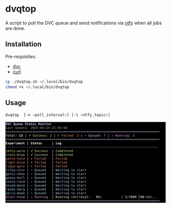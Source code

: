 # dvqtop

A script to poll the DVC queue and send notifications via [ntfy](https://ntfy.sh) when all jobs are done.


## Installation

Pre-requisites:
- [dvc](https://dvc.org)
- [curl](https://curl.se)

```sh
cp ./dvqtop.sh ~/.local/bin/dvqtop
chmod +x ~/.local/bin/dvqtop
```

## Usage

```sh
dvqtop  [-n <poll_interval>] [-t <ntfy_topic>]
```

![dvqtop](./out.jpeg)

